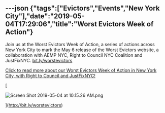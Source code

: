 ---json
{"tags":["Evictors","Events","New York City"],"date":"2019-05-04T17:29:06","title":"Worst Evictors Week of Action"}
---

Join us at the Worst Evictors Week of Action, a series of actions across New York City to mark the May 6 release of the Worst Evictors website, a collaboration with AEMP NYC, Right to Council NYC Coalition and JustFixNYC. [bit.ly/worstevictors](http://bit.ly/worstevictors)

[Click to read more about our Worst Evictors Week of Action in New York City, with Right to Council and JustFixNYC!](http://bit.ly/worstevictors)

[

![Screen Shot 2019-05-04 at 10.15.26 AM.png](/assets/uploads/Screen+Shot+2019-05-04+at+10.15.26+AM.png)

](http://bit.ly/worstevictors)